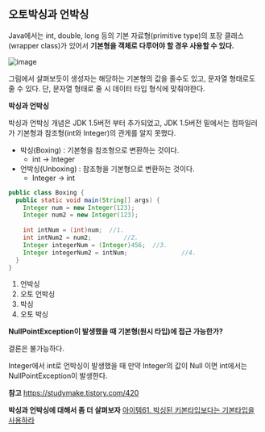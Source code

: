 ## 오토박싱과 언박싱

Java에서는 int, double, long 등의 기본 자료형(primitive type)의 포장 클래스(wrapper class)가 있어서 **기본형을 객체로 다루어야 할 경우 사용할 수 있다.**

![image](https://user-images.githubusercontent.com/40616436/73607486-da4eec00-45f9-11ea-9507-c42e441b2b82.png)

그림에서 살펴보듯이 생성자는 해당하는 기본형의 값을 줄수도 있고, 문자열 형태로도 줄 수 있다. 단, 문자열 형태로 줄 시 데이터 타입 형식에 맞춰야한다.



**박싱과 언박싱**

박싱과 언박싱 개념은 JDK 1.5버전 부터 추가되었고, JDK 1.5버전 밑에서는 컴파일러가 기본형과 참조형(int와 Integer)의 관게를 알지 못했다.

- 박싱(Boxing) : 기본형을 참조형으로 변환하는 것이다.
  - int -> Integer
- 언박싱(Unboxing) : 참조형을 기본형으로 변환하는 것이다.
  - Integer -> int

~~~java
public class Boxing {
  public static void main(String[] args) {
    Integer num = new Integer(123);
    Integer num2 = new Integer(123);
    
    int intNum = (int)num;	//1.
    int intNum2 = num2;			//2.
    Integer integerNum = (Integer)456;	//3.
    Integer integerNum2 = intNum;				//4.
  }
}
~~~

1. 언박싱
2. 오토 언박싱
3. 박싱
4. 오토 박싱



**NullPointException이 발생했을 때 기본형(원시 타입)에 접근 가능한가?**

결론은 불가능하다.

Integer에서 int로 언박싱이 발생했을 때 만약 Integer의 값이 Null 이면 int에서는 NullPointException이 발생한다.




**참고**
https://studymake.tistory.com/420


**박싱과 언박싱에 대해서 좀 더 살펴보자**
[아이템61. 박싱된 키본타입보다는 기본타입을 사용하라](https://github.com/imesung/EffectiveJava/blob/master/%EC%A0%95%EB%A6%AC/Item61_%EB%B0%95%EC%8B%B1%EB%90%9C%20%EA%B8%B0%EB%B3%B8%20%ED%83%80%EC%9E%85%EB%B3%B4%EB%8B%A4%EB%8A%94%20%EA%B8%B0%EB%B3%B8%20%ED%83%80%EC%9E%85%EC%9D%84%20%EC%82%AC%EC%9A%A9%ED%95%98%EB%9D%BC.md)
